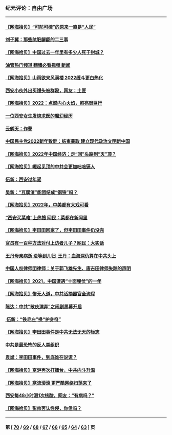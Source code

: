 ### 纪元评论：自由广场
---
#### [【网海拾贝】“可防可控”的原来一直是“人民”](../../pages/nsc993/n13486007.md?01070330) 
#### [刘子冀：那些肮脏龌龊的二三事](../../pages/nsc993/n13484178.md?01070330) 
#### [【网海拾贝】中国过去一年里有多少人死于封城？](../../pages/nsc993/n13482907.md?01070330) 
#### [油管热门频道 翻墙必看视频 新闻](ok?01070330)
#### [【网海拾贝】山雨欲来风满楼 2022缠斗更白热化](../../pages/nsc993/n13481060.md?01070330) 
#### [西安小伙外出买馒头被群殴，网友：土匪](../../pages/nsc993/n13478427.md?01070330) 
#### [【网海拾贝】2022：点燃内心火焰，照亮艰巨行](../../pages/nsc993/n13478397.md?01070330) 
#### [一位西安女生发烧求医的魔幻经历](../../pages/nsc993/n13478285.md?01070330) 
#### [云鹤天：作孽](../../pages/nsc993/n13477094.md?01070330) 
#### [中国民主党2022新年致辞：结束暴政 建立现代政治文明新中国](../../pages/nsc993/n13475379.md?01070330) 
#### [【网海拾贝】2022年中国经济：走“回”头路到“灭”顶？](../../pages/nsc993/n13474003.md?01070330) 
#### [【网海拾贝】崛起见顶的中共会更加咄咄逼人](../../pages/nsc993/n13472584.md?01070330) 
#### [伍新：西安过年谣](../../pages/nsc993/n13470369.md?01070330) 
#### [吴新：“豆腐渣”能团结成“钢铁”吗？](../../pages/nsc993/n13470344.md?01070330) 
#### [【网海拾贝】2022年，中美都有大戏可看](../../pages/nsc993/n13468924.md?01070330) 
#### [“西安买菜难”上热搜 网民：菜都在新闻里](../../pages/nsc993/n13468637.md?01070330) 
#### [【网海拾贝】李田田回家了，但李田田事件仍没完](../../pages/nsc993/n13465887.md?01070330) 
#### [官员有一百种方法对付上访者儿子？网民：大实话](../../pages/nsc993/n13465561.md?01070330) 
#### [王丹母亲病逝  没等到儿归  王丹：血海深仇算在中共头上](../../pages/nsc993/n13463057.md?01070330) 
#### [中国人权律师团律师：关于郭飞雄先生、唐吉田律师失踪的声明](../../pages/nsc993/n13460929.md?01070330) 
#### [【网海拾贝】2021，中国遭遇“十面埋伏”的一年](../../pages/nsc993/n13462157.md?01070330) 
#### [【网海拾贝】惨无人道，中共活摘器官全流程](../../pages/nsc993/n13460362.md?01070330) 
#### [陈达：中共“散伙演弃”之闹剧黑幕开启](../../pages/nsc993/n13460411.md?01070330) 
#### [ 伍新：“铁毛左”换“护身符”](../../pages/nsc993/n13460399.md?01070330) 
#### [【网海拾贝】李田田事件是中共无法无天的标志](../../pages/nsc993/n13459302.md?01070330) 
#### [中共是最恐怖的反人类组织](../../pages/nsc993/n13458673.md?01070330) 
#### [袁斌：李田田事件，到底谁在说谎？](../../pages/nsc993/n13459294.md?01070330) 
#### [【网海拾贝】京沪再次打擂台，中共内斗升温](../../pages/nsc993/n13457732.md?01070330) 
#### [【网海拾贝】寒流滚滚 更严酷网络扫荡来了](../../pages/nsc993/n13455879.md?01070330) 
#### [西安每48小时测1次核酸，网友：“有病吗？”](../../pages/nsc993/n13450529.md?01070330) 
#### [【网海拾贝】彭帅否认性侵，你信吗？](../../pages/nsc993/n13450482.md?01070330) 

---
#### 第 [ [70](./70.md?01070330) / [69](./69.md?01070330) / [68](./68.md?01070330) / [67](./67.md?01070330) / [66](./66.md?01070330) / [65](./65.md?01070330) / [64](./64.md?01070330) / [63](./63.md?01070330) ] 页
